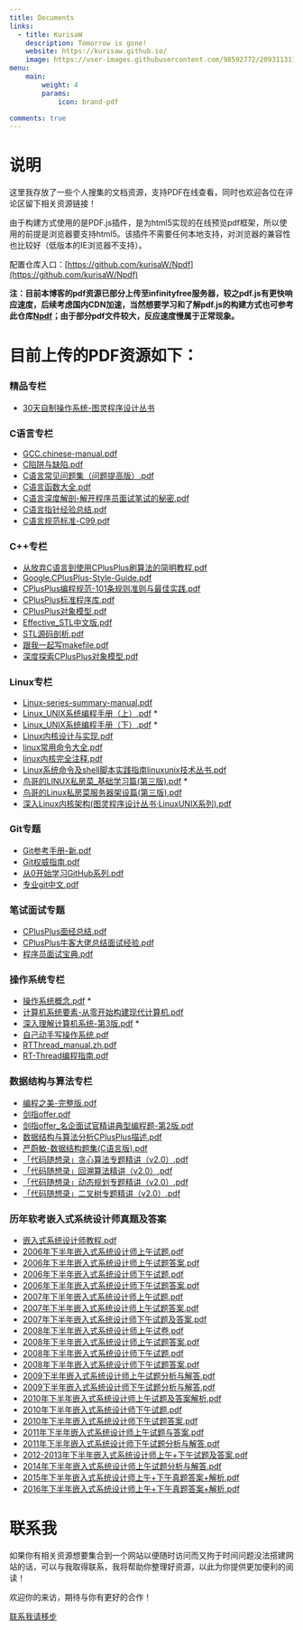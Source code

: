 ```yaml
---
title: Documents
links:
  - title: KurisaW
    description: Tomorrow is gone!
    website: https://kurisaw.github.io/
    image: https://user-images.githubusercontent.com/98592772/209311311-e9871047-67d5-479c-99d9-3b88e87c9947.png
menu:
    main: 
        weight: 4
        params:
            icon: brand-pdf

comments: true
---
```


# 说明
这里我存放了一些个人搜集的文档资源，支持PDF在线查看，同时也欢迎各位在评论区留下相关资源链接！

由于构建方式使用的是PDF.js插件，是为html5实现的在线预览pdf框架，所以使用的前提是浏览器要支持html5。该插件不需要任何本地支持，对浏览器的兼容性也比较好（低版本的IE浏览器不支持）。 

配置仓库入口：[https://github.com/kurisaW/Npdf](https://github.com/kurisaW/Npdf)

**注：目前本博客的pdf资源已部分上传至infinityfree服务器，较之pdf.js有更快响应速度，后续考虑国内CDN加速，当然想要学习和了解pdf.js的构建方式也可参考此仓库[Npdf](https://github.com/kurisaW/Npdf)；由于部分pdf文件较大，反应速度慢属于正常现象。**

# 目前上传的PDF资源如下：

### 精品专栏

* [30天自制操作系统-图灵程序设计丛书](http://kurisaw-pdf-build.epizy.com/wp-content/uploads/2023/05/30天自制操作系统-图灵程序设计丛书.pdf)

### C语言专栏

* [GCC.chinese-manual.pdf](https://kurisaw.github.io/Npdf//web/viewer.html?file=GCC.chinese-manual.pdf)
* [C陷阱与缺陷.pdf](https://kurisaw.github.io/Npdf//web/viewer.html?file=C陷阱与缺陷.pdf)
* [C语言常见问题集（问题提高版）.pdf](https://kurisaw.github.io/Npdf//web/viewer.html?file=C语言常见问题集（问题提高版）.pdf)
* [C语言函数大全.pdf](https://kurisaw.github.io/Npdf//web/viewer.html?file=C语言函数大全.pdf)
* [C语言深度解剖-解开程序员面试笔试的秘密.pdf](https://kurisaw.github.io/Npdf//web/viewer.html?file=C语言深度解剖-解开程序员面试笔试的秘密.pdf)
* [C语言指针经验总结.pdf](https://kurisaw.github.io/Npdf//web/viewer.html?file=C语言指针经验总结.pdf)
* [C语言规范标准-C99.pdf](http://kurisaw-pdf-build.epizy.com/wp-content/uploads/2023/04/C语言规范标准-C99.pdf)

### C++专栏

* [从放弃C语言到使用CPlusPlus刷算法的简明教程.pdf](https://kurisaw.github.io/Npdf//web/viewer.html?file=从放弃C语言到使用CPlusPlus刷算法的简明教程.pdf)
* [Google.CPlusPlus-Style-Guide.pdf](https://kurisaw.github.io/Npdf//web/viewer.html?file=Google.CPlusPlus-Style-Guide.pdf)
* [CPlusPlus编程规范-101条规则准则与最佳实践.pdf](https://kurisaw.github.io/Npdf//web/viewer.html?file=CPlusPlus编程规范-101条规则准则与最佳实践.pdf)
* [CPlusPlus标准程序库.pdf](https://kurisaw.github.io/Npdf//web/viewer.html?file=CPlusPlus标准程序库.pdf)
* [CPlusPlus对象模型.pdf](https://kurisaw.github.io/Npdf//web/viewer.html?file=CPlusPlus对象模型.pdf)
* [Effective_STL中文版.pdf](https://kurisaw.github.io/Npdf//web/viewer.html?file=Effective_STL中文版.pdf)
* [STL源码剖析.pdf](https://kurisaw.github.io/Npdf//web/viewer.html?file=STL源码剖析.pdf)
* [跟我一起写makefile.pdf](https://kurisaw.github.io/Npdf//web/viewer.html?file=跟我一起写makefile.pdf)
* [深度探索CPlusPlus对象模型.pdf](https://kurisaw.github.io/Npdf//web/viewer.html?file=深度探索CPlusPlus对象模型.pdf)


### Linux专栏
* [Linux-series-summary-manual.pdf](https://kurisaw.github.io/Npdf//web/viewer.html?file=Linux-series-summary-manual.pdf)
* [Linux_UNIX系统编程手册（上）.pdf](https://kurisaw.github.io/Npdf//web/viewer.html?file=Linux_UNIX系统编程手册（上）.pdf) *
* [Linux_UNIX系统编程手册（下）.pdf](https://kurisaw.github.io/Npdf//web/viewer.html?file=Linux_UNIX系统编程手册（下）.pdf) *
* [Linux内核设计与实现.pdf](https://kurisaw.github.io/Npdf//web/viewer.html?file=Linux内核设计与实现.pdf)
* [linux常用命令大全.pdf](https://kurisaw.github.io/Npdf//web/viewer.html?file=linux常用命令大全.pdf)
* [linux内核完全注释.pdf](https://kurisaw.github.io/Npdf//web/viewer.html?file=linux内核完全注释.pdf)
* [Linux系统命令及shell脚本实践指南linuxunix技术丛书.pdf](https://kurisaw.github.io/Npdf//web/viewer.html?file=Linux系统命令及shell脚本实践指南linuxunix技术丛书.pdf)
* [鸟哥的LINUX私房菜_基础学习篇(第三版).pdf](https://kurisaw.github.io/Npdf//web/viewer.html?file=鸟哥的LINUX私房菜_基础学习篇(第三版).pdf) *
* [鸟哥的Linux私房菜服务器架设篇(第三版).pdf](https://kurisaw.github.io/Npdf//web/viewer.html?file=鸟哥的Linux私房菜服务器架设篇(第三版).pdf)
* [深入Linux内核架构(图灵程序设计丛书·LinuxUNIX系列).pdf](https://kurisaw.github.io/Npdf//web/viewer.html?file=深入Linux内核架构(图灵程序设计丛书·LinuxUNIX系列).pdf)

### Git专题

* [Git参考手册-新.pdf](https://kurisaw.github.io/Npdf//web/viewer.html?file=Git参考手册-新.pdf)
* [Git权威指南.pdf](https://kurisaw.github.io/Npdf//web/viewer.html?file=Git权威指南.pdf)
* [从0开始学习GitHub系列.pdf](https://kurisaw.github.io/Npdf//web/viewer.html?file=从0开始学习GitHub系列.pdf)
* [专业git中文.pdf](https://kurisaw.github.io/Npdf//web/viewer.html?file=专业git中文.pdf)

### 笔试面试专题

* [CPlusPlus面经总结.pdf](https://kurisaw.github.io/Npdf//web/viewer.html?file=CPlusPlus面经总结.pdf)
* [CPlusPlus牛客大佬总结面试经验.pdf](https://kurisaw.github.io/Npdf//web/viewer.html?file=CPlusPlus牛客大佬总结面试经验.pdf)
* [程序员面试宝典.pdf](https://kurisaw.github.io/Npdf//web/viewer.html?file=程序员面试宝典.pdf)

### 操作系统专栏

* [操作系统概念.pdf](https://kurisaw.github.io/Npdf//web/viewer.html?file=操作系统概念.pdf) *
* [计算机系统要素-从零开始构建现代计算机.pdf](https://kurisaw.github.io/Npdf//web/viewer.html?file=计算机系统要素-从零开始构建现代计算机.pdf)
* [深入理解计算机系统-第3版.pdf](https://kurisaw.github.io/Npdf//web/viewer.html?file=深入理解计算机系统-第3版.pdf) *
* [自己动手写操作系统.pdf](https://kurisaw.github.io/Npdf//web/viewer.html?file=自己动手写操作系统.pdf)
* [RTThread_manual.zh.pdf](https://kurisaw.github.io/Npdf//web/viewer.html?file=RTThread_manual.zh.pdf)
* [RT-Thread编程指南.pdf](https://kurisaw.github.io/Npdf//web/viewer.html?file=RT-Thread编程指南.pdf)

### 数据结构与算法专栏

* [编程之美-完整版.pdf](https://kurisaw.github.io/Npdf//web/viewer.html?file=编程之美-完整版.pdf)
* [剑指offer.pdf](https://kurisaw.github.io/Npdf//web/viewer.html?file=剑指Offer.pdf)
* [剑指offer_名企面试官精讲典型编程题-第2版.pdf](https://kurisaw.github.io/Npdf//web/viewer.html?file=剑指offer_名企面试官精讲典型编程题-第2版.pdf)
* [数据结构与算法分析CPlusPlus描述.pdf](https://kurisaw.github.io/Npdf//web/viewer.html?file=数据结构与算法分析CPlusPlus描述.pdf)
* [严蔚敏-数据结构题集(C语言版).pdf](https://kurisaw.github.io/Npdf//web/viewer.html?file=严蔚敏-数据结构题集(C语言版).pdf)
* [「代码随想录」贪心算法专题精讲（v2.0）.pdf](https://kurisaw.github.io/Npdf//web/viewer.html?file=「代码随想录」贪心算法专题精讲（v2.0）.pdf)
* [「代码随想录」回溯算法精讲（v2.0）.pdf](https://kurisaw.github.io/Npdf//web/viewer.html?file=「代码随想录」回溯算法精讲（v2.0）.pdf)
* [「代码随想录」动态规划专题精讲（v2.0）.pdf](https://kurisaw.github.io/Npdf//web/viewer.html?file=「代码随想录」动态规划专题精讲（v2.0）.pdf)
* [「代码随想录」二叉树专题精讲（v2.0）.pdf](https://kurisaw.github.io/Npdf//web/viewer.html?file=「代码随想录」二叉树专题精讲（v2.0）.pdf)

### 历年软考嵌入式系统设计师真题及答案

* [嵌入式系统设计师教程.pdf](http://kurisaw-pdf-build.epizy.com/wp-content/uploads/2023/04/嵌入式系统设计师教程.pdf)
* [2006年下半年嵌入式系统设计师上午试题.pdf](http://kurisaw-pdf-build.epizy.com/wp-content/uploads/2023/04/2006年下半年嵌入式系统设计师上午试题.pdf)
* [2006年下半年嵌入式系统设计师上午试题答案.pdf](http://kurisaw-pdf-build.epizy.com/wp-content/uploads/2023/04/2006年下半年嵌入式系统设计师上午试题答案.pdf)
* [2006年下半年嵌入式系统设计师下午试题.pdf](http://kurisaw-pdf-build.epizy.com/wp-content/uploads/2023/04/2006年下半年嵌入式系统设计师下午试题.pdf)
* [2006年下半年嵌入式系统设计师下午试题答案.pdf](http://kurisaw-pdf-build.epizy.com/wp-content/uploads/2023/04/2006年下半年嵌入式系统设计师下午试题答案.pdf)
* [2007年下半年嵌入式系统设计师上午试题.pdf](http://kurisaw-pdf-build.epizy.com/wp-content/uploads/2023/04/2007年下半年嵌入式系统设计师上午试题.pdf)
* [2007年下半年嵌入式系统设计师上午试题答案.pdf](http://kurisaw-pdf-build.epizy.com/wp-content/uploads/2023/04/2007年下半年嵌入式系统设计师上午试题答案.pdf)
* [2007年下半年嵌入式系统设计师下午试题及答案.pdf](http://kurisaw-pdf-build.epizy.com/wp-content/uploads/2023/04/2007年下半年嵌入式系统设计师下午试题及答案.pdf)
* [2008年下半年嵌入式系统设计师上午试卷.pdf](http://kurisaw-pdf-build.epizy.com/wp-content/uploads/2023/04/2008年下半年嵌入式系统设计师上午试卷.pdf)
* [2008年下半年嵌入式系统设计师上午试题答案.pdf](http://kurisaw-pdf-build.epizy.com/wp-content/uploads/2023/04/2008年下半年嵌入式系统设计师上午试题答案.pdf)
* [2008年下半年嵌入式系统设计师下午试题.pdf](http://kurisaw-pdf-build.epizy.com/wp-content/uploads/2023/04/2008年下半年嵌入式系统设计师下午试题.pdf)
* [2008年下半年嵌入式系统设计师下午试题答案.pdf](http://kurisaw-pdf-build.epizy.com/wp-content/uploads/2023/04/2008年下半年嵌入式系统设计师下午试题答案.pdf)
* [2009下半年嵌入式系统设计师上午试题分析与解答.pdf](http://kurisaw-pdf-build.epizy.com/wp-content/uploads/2023/04/2009下半年嵌入式系统设计师上午试题分析与解答.pdf)
* [2009下半年嵌入式系统设计师下午试题分析与解答.pdf](http://kurisaw-pdf-build.epizy.com/wp-content/uploads/2023/04/2009下半年嵌入式系统设计师下午试题分析与解答.pdf)
* [2010年下半年嵌入式系统设计师上午试题及答案解析.pdf](http://kurisaw-pdf-build.epizy.com/wp-content/uploads/2023/04/2010年下半年嵌入式系统设计师上午试题及答案解析.pdf)
* [2010年下半年嵌入式系统设计师下午试题.pdf](http://kurisaw-pdf-build.epizy.com/wp-content/uploads/2023/04/2010年下半年嵌入式系统设计师下午试题.pdf)
* [2010年下半年嵌入式系统设计师下午试题答案.pdf](http://kurisaw-pdf-build.epizy.com/wp-content/uploads/2023/04/2010年下半年嵌入式系统设计师下午试题答案.pdf)
* [2011年下半年嵌入式系统设计师上午试题与答案.pdf](http://kurisaw-pdf-build.epizy.com/wp-content/uploads/2023/04/2011年下半年嵌入式系统设计师上午试题与答案.pdf)
* [2011年下半年嵌入式系统设计师下午试题分析与解答.pdf](http://kurisaw-pdf-build.epizy.com/wp-content/uploads/2023/04/2011年下半年嵌入式系统设计师下午试题分析与解答.pdf)
* [2012-2013年下半年嵌入式系统设计师上午+下午试题及答案.pdf](http://kurisaw-pdf-build.epizy.com/wp-content/uploads/2023/04/2012-2013年下半年嵌入式系统设计师上午下午试题及答案.pdf)
* [2014年下半年嵌入式系统设计师上午试题分析与解答.pdf](http://kurisaw-pdf-build.epizy.com/wp-content/uploads/2023/04/2014年下半年嵌入式系统设计师上午试卷综合知识.pdf)
* [2015年下半年嵌入式系统设计师上午+下午真题答案+解析.pdf](http://kurisaw-pdf-build.epizy.com/wp-content/uploads/2023/04/2015年下半年嵌入式系统设计师上午下午真题答案解析.pdf)
* [2016年下半年嵌入式系统设计师上午+下午真题答案+解析.pdf](http://kurisaw-pdf-build.epizy.com/wp-content/uploads/2023/04/2016年下半年嵌入式系统设计师上午下午真题答案解析.pdf)

# 联系我

如果你有相关资源想要集合到一个网站以便随时访问而又拘于时间问题没法搭建网站的话，可以与我取得联系，我将帮助你整理好资源，以此为你提供更加便利的阅读！

欢迎你的来访，期待与你有更好的合作！

[联系我请移步](https://kurisaw.github.io/about/)
